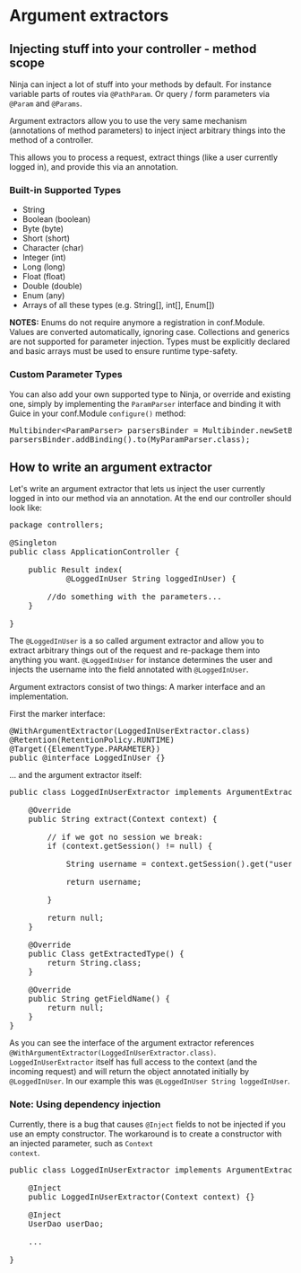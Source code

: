 Argument extractors
===================


Injecting stuff into your controller - method scope
---------------------------------------------------

Ninja can inject a lot of stuff into your methods by default. For instance 
variable parts of routes via <code>@PathParam</code>. 
Or query / form parameters via <code>@Param</code> and <code>@Params</code>.  

Argument extractors allow you to use the very same mechanism 
(annotations of method parameters) to 
inject inject arbitrary things into the method of a controller. 

This allows you to process a request, extract things 
(like a user currently logged in), and provide this via an annotation.

### Built-in Supported Types

- String
- Boolean (boolean)
- Byte (byte)
- Short (short)
- Character (char)
- Integer (int)
- Long (long)
- Float (float)
- Double (double)
- Enum (any)
- Arrays of all these types (e.g. String[], int[], Enum[])

**NOTES:**
Enums do not require anymore a registration in conf.Module. Values are 
converted automatically, ignoring case. Collections and generics are not 
supported for parameter injection. Types must be explicitly declared 
and basic arrays must be used to ensure runtime type-safety.

### Custom Parameter Types

You can also add your own supported type to Ninja, or override and existing one, 
simply by implementing the <code>ParamParser</code> interface and binding it 
with Guice in your conf.Module <code>configure()</code> method:

<pre class="prettyprint">
Multibinder&lt;ParamParser&gt; parsersBinder = Multibinder.newSetBinder(binder(), ParamParser.class);
parsersBinder.addBinding().to(MyParamParser.class);
</pre>
 

How to write an argument extractor
----------------------------------

Let's write an argument extractor that lets us inject the user currently logged in into
our method via an annotation. At the end our controller should look like:

<pre class="prettyprint">
package controllers;

@Singleton
public class ApplicationController {

    public Result index(
            @LoggedInUser String loggedInUser) {

        //do something with the parameters...
    }

}
</pre>

The <code>@LoggedInUser</code> is a so called argument extractor
and allow you to extract arbitrary things out
of the request and re-package them into anything you want. 
<code>@LoggedInUser</code> for instance determines 
the user and injects the username into the field annotated with <code>@LoggedInUser</code>.

Argument extractors consist of two things: A marker interface and an implementation.

First the marker interface:

<pre class="prettyprint">
@WithArgumentExtractor(LoggedInUserExtractor.class)
@Retention(RetentionPolicy.RUNTIME)
@Target({ElementType.PARAMETER})
public @interface LoggedInUser {}
</pre>

... and the argument extractor itself:

<pre class="prettyprint">
public class LoggedInUserExtractor implements ArgumentExtractor&lt;String&gt; {

    @Override
    public String extract(Context context) {
        
        // if we got no session we break:
        if (context.getSession() != null) {
            
            String username = context.getSession().get("username");
            
            return username;
            
        }
        
        return null;
    }

    @Override
    public Class getExtractedType() {
        return String.class;
    }

    @Override
    public String getFieldName() {
        return null;
    }
}
</pre>

As you can see the interface of the argument extractor references 
<code>@WithArgumentExtractor(LoggedInUserExtractor.class)</code>.
<code>LoggedInUserExtractor</code> itself has full access to the context (and the incoming request) 
and will return the object
annotated initially by 
<code>@LoggedInUser</code>. In our example this was <code>@LoggedInUser String loggedInUser</code>.

### Note: Using dependency injection

Currently, there is a bug that causes <code>@Inject</code> fields to not be injected if you use an empty constructor. The workaround is to create a constructor with an injected parameter, such as <code>Context context</code>.

<pre class="prettyprint">
public class LoggedInUserExtractor implements ArgumentExtractor&lt;String&gt; {

    @Inject
    public LoggedInUserExtractor(Context context) {}

    @Inject
    UserDao userDao;
    
    ...
    
}
</pre>
